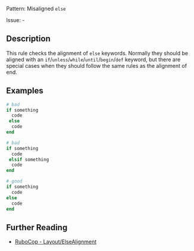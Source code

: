 Pattern: Misaligned `else`

Issue: -

## Description

This rule checks the alignment of `else` keywords. Normally they should
be aligned with an `if`/`unless`/`while`/`until`/`begin`/`def` keyword, but there
are special cases when they should follow the same rules as the
alignment of end.

## Examples

```ruby
# bad
if something
  code
 else
  code
end

# bad
if something
  code
 elsif something
  code
end

# good
if something
  code
else
  code
end
```

## Further Reading

* [RuboCop - Layout/ElseAlignment](https://docs.rubocop.org/rubocop/cops_layout.html#layoutelsealignment)
